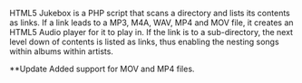 HTML5 Jukebox is a PHP script that scans a directory and lists its contents as links. If a link leads to a MP3, M4A, WAV, MP4 and MOV file, it creates an HTML5 Audio player for it to play in. If the link is to a sub-directory, the next level down of contents is listed as links, thus enabling the nesting songs within albums within artists.

**Update
Added support for MOV and MP4 files.
